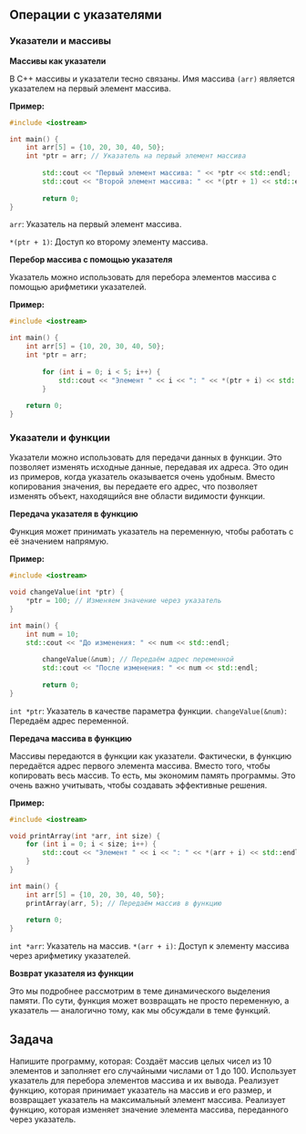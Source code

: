 ﻿## Операции с указателями

### Указатели и массивы

**Массивы как указатели**

В C++ массивы и указатели тесно связаны. Имя массива `(arr)` является указателем на первый элемент массива.

**Пример:**
```cpp
#include <iostream>

int main() {
    int arr[5] = {10, 20, 30, 40, 50};
    int *ptr = arr; // Указатель на первый элемент массива
    
        std::cout << "Первый элемент массива: " << *ptr << std::endl;   // Разыменование указателя
        std::cout << "Второй элемент массива: " << *(ptr + 1) << std::endl; // Арифметика указателей
    
        return 0;
}
```
`arr`: Указатель на первый элемент массива.

`*(ptr + 1)`: Доступ ко второму элементу массива.

**Перебор массива с помощью указателя**

Указатель можно использовать для перебора элементов массива с помощью арифметики указателей.

**Пример:**
```cpp
#include <iostream>

int main() {
    int arr[5] = {10, 20, 30, 40, 50};
    int *ptr = arr;
    
        for (int i = 0; i < 5; i++) {
            std::cout << "Элемент " << i << ": " << *(ptr + i) << std::endl;
        }
    
    return 0;
}
```

### Указатели и функции

Указатели можно использовать для передачи данных в функции. Это позволяет изменять исходные данные, передавая их адреса.
Это один из примеров, когда указатель оказывается очень удобным. Вместо копирования значения, вы передаете его адрес, что позволяет изменять объект, находящийся вне области видимости функции.

**Передача указателя в функцию**

Функция может принимать указатель на переменную, чтобы работать с её значением напрямую.

**Пример:**
```cpp
#include <iostream>

void changeValue(int *ptr) {
    *ptr = 100; // Изменяем значение через указатель
}

int main() {
    int num = 10;
    std::cout << "До изменения: " << num << std::endl;
    
        changeValue(&num); // Передаём адрес переменной
        std::cout << "После изменения: " << num << std::endl;
    
        return 0;
}
```

`int *ptr`: Указатель в качестве параметра функции.
`changeValue(&num)`: Передаём адрес переменной.

**Передача массива в функцию**

Массивы передаются в функции как указатели. Фактически, в функцию передаётся адрес первого элемента массива. Вместо того, чтобы копировать весь массив. То есть, мы экономим память программы. Это очень важно учитывать, чтобы создавать эффективные решения.

**Пример:**
```cpp
#include <iostream>

void printArray(int *arr, int size) {
    for (int i = 0; i < size; i++) {
        std::cout << "Элемент " << i << ": " << *(arr + i) << std::endl;
    }
}

int main() {
    int arr[5] = {10, 20, 30, 40, 50};
    printArray(arr, 5); // Передаём массив в функцию
    
    return 0;
}
```
`int *arr`: Указатель на массив.
`*(arr + i)`: Доступ к элементу массива через арифметику указателей.

**Возврат указателя из функции**

Это мы подробнее рассмотрим в теме динамического выделения памяти. По сути, функция может возвращать не просто переменную, а указатель — аналогично тому, как мы обсуждали в теме функций.

## Задача

Напишите программу, которая: 
Создаёт массив целых чисел из 10 элементов и заполняет его случайными числами от 1 до 100. 
Использует указатель для перебора элементов массива и их вывода.
Реализует функцию, которая принимает указатель на массив и его размер, и возвращает указатель на максимальный элемент массива.
Реализует функцию, которая изменяет значение элемента массива, переданного через указатель. 